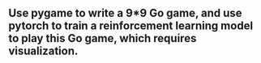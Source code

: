 ## Use pygame to write a 9*9 Go game, and use pytorch to train a reinforcement learning model to play this Go game, which requires visualization.

